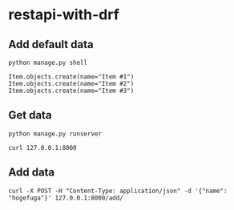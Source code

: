 # restapi-with-drf

## Add default data
```
python manage.py shell
```
```
Item.objects.create(name="Item #1")
Item.objects.create(name="Item #2")
Item.objects.create(name="Item #3")
```

## Get data
```
python manage.py runserver
```
```
curl 127.0.0.1:8000
```

## Add data
```
curl -X POST -H "Content-Type: application/json" -d '{"name": "hogefuga"}' 127.0.0.1:8000/add/
```